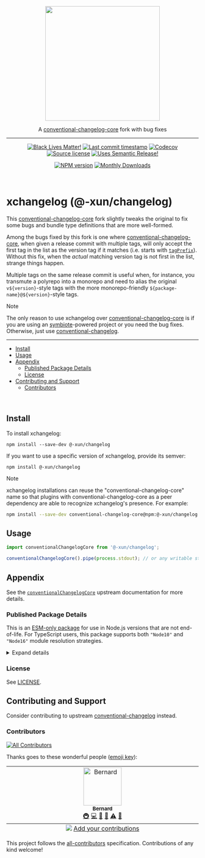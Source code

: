 <!-- symbiote-template-region-start 1 -->

<p align="center" width="100%">
  <img width="300" src="https://raw.githubusercontent.com/Xunnamius/xchangelog/refs/heads/main/logo.png">
</p>

<p align="center" width="100%">
<!-- symbiote-template-region-end -->
A <a href="https://github.com/conventional-changelog/conventional-changelog" target="_blank">conventional-changelog-core</a> fork with bug fixes
<!-- symbiote-template-region-start 2 -->
</p>

<hr />

<div align="center">

[![Black Lives Matter!][x-badge-blm-image]][x-badge-blm-link]
[![Last commit timestamp][x-badge-lastcommit-image]][x-badge-repo-link]
[![Codecov][x-badge-codecov-image]][x-badge-codecov-link]
[![Source license][x-badge-license-image]][x-badge-license-link]
[![Uses Semantic Release!][x-badge-semanticrelease-image]][x-badge-semanticrelease-link]

[![NPM version][x-badge-npm-image]][x-badge-npm-link]
[![Monthly Downloads][x-badge-downloads-image]][x-badge-downloads-link]

</div>

<br />

# xchangelog (@-xun/changelog)

<!-- symbiote-template-region-end -->

This [conventional-changelog-core][1] fork slightly tweaks the original to fix
some bugs and bundle type definitions that are more well-formed.

Among the bugs fixed by this fork is one where [conventional-changelog-core][1],
when given a release commit with multiple tags, will only accept the first tag
in the list as the version tag if it matches (i.e. starts with
[`tagPrefix`][4]). Without this fix, when the _actual_ matching version tag is
not first in the list, strange things happen.

Multiple tags on the same release commit is useful when, for instance, you
transmute a polyrepo into a monorepo and need to alias the original
`v${version}`-style tags with the more monorepo-friendly
`${package-name}@${version}`-style tags.

> [!NOTE]
>
> The only reason to use xchangelog over [conventional-changelog-core][1] is if
> you are using an [symbiote][2]-powered project or you need the bug fixes.
> Otherwise, just use [conventional-changelog][1].

<!-- symbiote-template-region-start 3 -->

---

<!-- remark-ignore-start -->
<!-- symbiote-template-region-end -->
<!-- START doctoc generated TOC please keep comment here to allow auto update -->
<!-- DON'T EDIT THIS SECTION, INSTEAD RE-RUN doctoc TO UPDATE -->

- [Install](#install)
- [Usage](#usage)
- [Appendix](#appendix)
  - [Published Package Details](#published-package-details)
  - [License](#license)
- [Contributing and Support](#contributing-and-support)
  - [Contributors](#contributors)

<!-- END doctoc generated TOC please keep comment here to allow auto update -->
<!-- symbiote-template-region-start 4 -->
<!-- remark-ignore-end -->

<br />

## Install

<!-- symbiote-template-region-end -->

To install xchangelog:

```shell
npm install --save-dev @-xun/changelog
```

If you want to use a specific version of xchangelog, provide its semver:

```shell
npm install @-xun/changelog
```

> [!NOTE]
>
> xchangelog installations can reuse the "conventional-changelog-core" name so
> that plugins with conventional-changelog-core as a peer dependency are able to
> recognize xchangelog's presence. For example:
>
> ```bash
> npm install --save-dev conventional-changelog-core@npm:@-xun/changelog
> ```

## Usage

```js
import conventionalChangelogCore from '@-xun/changelog';

conventionalChangelogCore().pipe(process.stdout); // or any writable stream
```

<!-- symbiote-template-region-start 5 -->

## Appendix

<!-- symbiote-template-region-end -->

See the [`conventionalChangelogCore`][3] upstream documentation for more
details.

<!-- symbiote-template-region-start 6 -->

### Published Package Details

This is an [ESM-only package][x-pkg-esm-wine] for use in Node.js versions that
are not end-of-life. For TypeScript users, this package supports both `"Node10"`
and `"Node16"` module resolution strategies.

<!-- symbiote-template-region-end -->
<!-- symbiote-template-region-start 7 -->

<details><summary>Expand details</summary>

That means ESM source will load this package via `import { ... } from ...` or
`await import(...)` and CJS source will load this package via dynamic
`import()`. This has several benefits, the foremost being: less code
shipped/smaller package size, avoiding [dual package
hazard][x-pkg-dual-package-hazard] entirely, distributables are not
packed/bundled/uglified, and a drastically less complex build process.

The glaring downside, which may or may not be relevant, is that CJS consumers
cannot `require()` this package and can only use `import()` in an asynchronous
context. This means, in effect, CJS consumers may not be able to use this
package at all.

Each entry point (i.e. `ENTRY`) in [`package.json`'s
`exports[ENTRY]`][x-repo-package-json] object includes one or more [export
conditions][x-pkg-exports-conditions]. These entries may or may not include: an
[`exports[ENTRY].types`][x-pkg-exports-types-key] condition pointing to a type
declaration file for TypeScript and IDEs, a
[`exports[ENTRY].module`][x-pkg-exports-module-key] condition pointing to
(usually ESM) source for Webpack/Rollup, a `exports[ENTRY].node` and/or
`exports[ENTRY].default` condition pointing to (usually CJS2) source for Node.js
`require`/`import` and for browsers and other environments, and [other
conditions][x-pkg-exports-conditions] not enumerated here. Check the
[package.json][x-repo-package-json] file to see which export conditions are
supported.

Note that, regardless of the [`{ "type": "..." }`][x-pkg-type] specified in
[`package.json`][x-repo-package-json], any JavaScript files written in ESM
syntax (including distributables) will always have the `.mjs` extension. Note
also that [`package.json`][x-repo-package-json] may include the
[`sideEffects`][x-pkg-side-effects-key] key, which is almost always `false` for
optimal [tree shaking][x-pkg-tree-shaking] where appropriate.

<!-- symbiote-template-region-end -->
<!-- symbiote-template-region-start 8 -->

</details>

### License

<!-- symbiote-template-region-end -->

See [LICENSE][x-repo-license].

<!-- symbiote-template-region-start 9 -->

## Contributing and Support

Consider contributing to upstream [conventional-changelog][1] instead.

<!-- symbiote-template-region-end -->
<!-- symbiote-template-region-start 10 -->

### Contributors

<!-- symbiote-template-region-end -->
<!-- symbiote-template-region-start root-package-only -->
<!-- remark-ignore-start -->
<!-- ALL-CONTRIBUTORS-BADGE:START - Do not remove or modify this section -->

[![All Contributors](https://img.shields.io/badge/all_contributors-1-orange.svg?style=flat-square)](#contributors-)

<!-- ALL-CONTRIBUTORS-BADGE:END -->
<!-- remark-ignore-end -->

Thanks goes to these wonderful people ([emoji
key][x-repo-all-contributors-emojis]):

<!-- remark-ignore-start -->
<!-- ALL-CONTRIBUTORS-LIST:START - Do not remove or modify this section -->
<!-- prettier-ignore-start -->
<!-- markdownlint-disable -->

<table>
  <tbody>
    <tr>
      <td align="center" valign="top" width="14.28%"><a href="https://xunn.io/"><img src="https://avatars.githubusercontent.com/u/656017?v=4?s=100" width="100px;" alt="Bernard"/><br /><sub><b>Bernard</b></sub></a><br /><a href="#infra-Xunnamius" title="Infrastructure (Hosting, Build-Tools, etc)">🚇</a> <a href="https://github.com/Xunnamius/xchangelog/commits?author=Xunnamius" title="Code">💻</a> <a href="https://github.com/Xunnamius/xchangelog/commits?author=Xunnamius" title="Documentation">📖</a> <a href="#maintenance-Xunnamius" title="Maintenance">🚧</a> <a href="https://github.com/Xunnamius/xchangelog/commits?author=Xunnamius" title="Tests">⚠️</a> <a href="https://github.com/Xunnamius/xchangelog/pulls?q=is%3Apr+reviewed-by%3AXunnamius" title="Reviewed Pull Requests">👀</a></td>
    </tr>
  </tbody>
  <tfoot>
    <tr>
      <td align="center" size="13px" colspan="7">
        <img src="https://raw.githubusercontent.com/all-contributors/all-contributors-cli/1b8533af435da9854653492b1327a23a4dbd0a10/assets/logo-small.svg">
          <a href="https://all-contributors.js.org/docs/en/bot/usage">Add your contributions</a>
        </img>
      </td>
    </tr>
  </tfoot>
</table>

<!-- markdownlint-restore -->
<!-- prettier-ignore-end -->
<!-- ALL-CONTRIBUTORS-LIST:END -->
<!-- remark-ignore-end -->

This project follows the [all-contributors][x-repo-all-contributors]
specification. Contributions of any kind welcome!

<!-- symbiote-template-region-end -->
<!-- symbiote-template-region-start workspace-package-only -->
<!-- (section elided by symbiote) -->
<!-- symbiote-template-region-end -->

[x-badge-blm-image]: https://xunn.at/badge-blm 'Join the movement!'
[x-badge-blm-link]: https://xunn.at/donate-blm
[x-badge-codecov-image]:
  https://img.shields.io/codecov/c/github/Xunnamius/xchangelog/main?style=flat-square&token=HWRIOBAAPW&flag=package.main_root
  'Is this package well-tested?'
[x-badge-codecov-link]: https://codecov.io/gh/Xunnamius/xchangelog
[x-badge-downloads-image]:
  https://img.shields.io/npm/dm/@-xun/changelog?style=flat-square
  'Number of times this package has been downloaded per month'
[x-badge-downloads-link]: https://npmtrends.com/@-xun/changelog
[x-badge-lastcommit-image]:
  https://img.shields.io/github/last-commit/Xunnamius/xchangelog?style=flat-square
  'Latest commit timestamp'
[x-badge-license-image]:
  https://img.shields.io/npm/l/@-xun/changelog?style=flat-square
  "This package's source license"
[x-badge-license-link]:
  https://github.com/Xunnamius/xchangelog/blob/main/LICENSE
[x-badge-npm-image]:
  https://xunn.at/npm-pkg-version/@-xun/changelog
  'Install this package using npm or yarn!'
[x-badge-npm-link]: https://npm.im/@-xun/changelog
[x-badge-repo-link]: https://github.com/Xunnamius/xchangelog
[x-badge-semanticrelease-image]:
  https://xunn.at/badge-semantic-release
  'This repo practices continuous integration and deployment!'
[x-badge-semanticrelease-link]:
  https://github.com/semantic-release/semantic-release
[x-pkg-dual-package-hazard]:
  https://nodejs.org/api/packages.html#dual-package-hazard
[x-pkg-esm-wine]:
  https://dev.to/jakobjingleheimer/configuring-commonjs-es-modules-for-nodejs-12ed#esm-source-and-distribution
[x-pkg-exports-conditions]:
  https://webpack.js.org/guides/package-exports#reference-syntax
[x-pkg-exports-module-key]:
  https://webpack.js.org/guides/package-exports#providing-commonjs-and-esm-version-stateless
[x-pkg-exports-types-key]:
  https://devblogs.microsoft.com/typescript/announcing-typescript-4-5-beta#packagejson-exports-imports-and-self-referencing
[x-pkg-side-effects-key]:
  https://webpack.js.org/guides/tree-shaking#mark-the-file-as-side-effect-free
[x-pkg-tree-shaking]: https://webpack.js.org/guides/tree-shaking
[x-pkg-type]:
  https://github.com/nodejs/node/blob/8d8e06a345043bec787e904edc9a2f5c5e9c275f/doc/api/packages.md#type
[x-repo-all-contributors]: https://github.com/all-contributors/all-contributors
[x-repo-all-contributors-emojis]: https://allcontributors.org/docs/en/emoji-key
[x-repo-license]: ./LICENSE
[x-repo-package-json]: package.json
[1]: https://github.com/conventional-changelog/conventional-changelog
[2]: https://github.com/Xunnamius/symbiote
[3]:
  https://github.com/conventional-changelog/conventional-changelog/tree/master/packages/conventional-changelog-core#api
[4]:
  https://github.com/conventional-changelog/conventional-changelog/tree/master/packages/conventional-changelog-core#tagprefix
